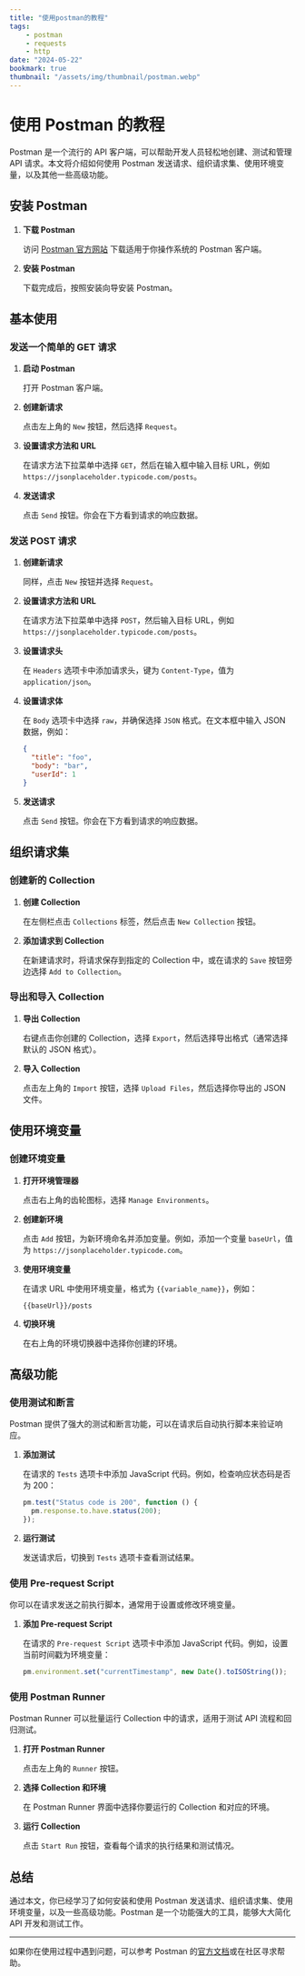 ```yaml
---
title: "使用postman的教程"
tags:
    - postman
    - requests
    - http
date: "2024-05-22"
bookmark: true
thumbnail: "/assets/img/thumbnail/postman.webp"
---
```


# 使用 Postman 的教程

Postman 是一个流行的 API 客户端，可以帮助开发人员轻松地创建、测试和管理 API 请求。本文将介绍如何使用 Postman 发送请求、组织请求集、使用环境变量，以及其他一些高级功能。

## 安装 Postman

1. **下载 Postman**

   访问 [Postman 官方网站](https://www.postman.com/downloads/) 下载适用于你操作系统的 Postman 客户端。

2. **安装 Postman**

   下载完成后，按照安装向导安装 Postman。

## 基本使用

### 发送一个简单的 GET 请求

1. **启动 Postman**

   打开 Postman 客户端。

2. **创建新请求**

   点击左上角的 `New` 按钮，然后选择 `Request`。

3. **设置请求方法和 URL**

   在请求方法下拉菜单中选择 `GET`，然后在输入框中输入目标 URL，例如 `https://jsonplaceholder.typicode.com/posts`。

4. **发送请求**

   点击 `Send` 按钮。你会在下方看到请求的响应数据。

### 发送 POST 请求

1. **创建新请求**

   同样，点击 `New` 按钮并选择 `Request`。

2. **设置请求方法和 URL**

   在请求方法下拉菜单中选择 `POST`，然后输入目标 URL，例如 `https://jsonplaceholder.typicode.com/posts`。

3. **设置请求头**

   在 `Headers` 选项卡中添加请求头，键为 `Content-Type`，值为 `application/json`。

4. **设置请求体**

   在 `Body` 选项卡中选择 `raw`，并确保选择 `JSON` 格式。在文本框中输入 JSON 数据，例如：

   ```json
   {
     "title": "foo",
     "body": "bar",
     "userId": 1
   }
   ```

5. **发送请求**

   点击 `Send` 按钮。你会在下方看到请求的响应数据。

## 组织请求集

### 创建新的 Collection

1. **创建 Collection**

   在左侧栏点击 `Collections` 标签，然后点击 `New Collection` 按钮。

2. **添加请求到 Collection**

   在新建请求时，将请求保存到指定的 Collection 中，或在请求的 `Save` 按钮旁边选择 `Add to Collection`。

### 导出和导入 Collection

1. **导出 Collection**

   右键点击你创建的 Collection，选择 `Export`，然后选择导出格式（通常选择默认的 JSON 格式）。

2. **导入 Collection**

   点击左上角的 `Import` 按钮，选择 `Upload Files`，然后选择你导出的 JSON 文件。

## 使用环境变量

### 创建环境变量

1. **打开环境管理器**

   点击右上角的齿轮图标，选择 `Manage Environments`。

2. **创建新环境**

   点击 `Add` 按钮，为新环境命名并添加变量。例如，添加一个变量 `baseUrl`，值为 `https://jsonplaceholder.typicode.com`。

3. **使用环境变量**

   在请求 URL 中使用环境变量，格式为 `{{variable_name}}`，例如：

   ```
   {{baseUrl}}/posts
   ```

4. **切换环境**

   在右上角的环境切换器中选择你创建的环境。

## 高级功能

### 使用测试和断言

Postman 提供了强大的测试和断言功能，可以在请求后自动执行脚本来验证响应。

1. **添加测试**

   在请求的 `Tests` 选项卡中添加 JavaScript 代码。例如，检查响应状态码是否为 200：

   ```javascript
   pm.test("Status code is 200", function () {
     pm.response.to.have.status(200);
   });
   ```

2. **运行测试**

   发送请求后，切换到 `Tests` 选项卡查看测试结果。

### 使用 Pre-request Script

你可以在请求发送之前执行脚本，通常用于设置或修改环境变量。

1. **添加 Pre-request Script**

   在请求的 `Pre-request Script` 选项卡中添加 JavaScript 代码。例如，设置当前时间戳为环境变量：

   ```javascript
   pm.environment.set("currentTimestamp", new Date().toISOString());
   ```

### 使用 Postman Runner

Postman Runner 可以批量运行 Collection 中的请求，适用于测试 API 流程和回归测试。

1. **打开 Postman Runner**

   点击左上角的 `Runner` 按钮。

2. **选择 Collection 和环境**

   在 Postman Runner 界面中选择你要运行的 Collection 和对应的环境。

3. **运行 Collection**

   点击 `Start Run` 按钮，查看每个请求的执行结果和测试情况。

## 总结

通过本文，你已经学习了如何安装和使用 Postman 发送请求、组织请求集、使用环境变量，以及一些高级功能。Postman 是一个功能强大的工具，能够大大简化 API 开发和测试工作。

---

如果你在使用过程中遇到问题，可以参考 Postman 的[官方文档](https://learning.postman.com/docs/getting-started/introduction/)或在社区寻求帮助。